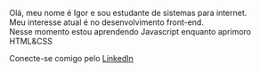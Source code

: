 Olá, meu nome é Igor e sou estudante de sistemas para internet.<br>
Meu interesse atual é no desenvolvimento front-end.<br>
Nesse momento estou aprendendo Javascript enquanto aprimoro HTML&CSS<br>

Conecte-se comigo pelo <a href="https://www.linkedin.com/in/igoralveslink/" target="_blank">LinkedIn</a>

<!---
igoraoves/igoraoves is a ✨ special ✨ repository because its `README.md` (this file) appears on your GitHub profile.
You can click the Preview link to take a look at your changes.
--->

